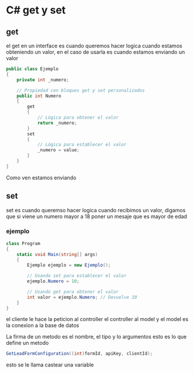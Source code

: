 # C# get y set

## get

el get en un interface es cuando queremos hacer logica cuando estamos obteniendo un valor, en el caso de usarla es cuando estamos enviando un valor

```c#
public class Ejemplo
{
    private int _numero;

    // Propiedad con bloques get y set personalizados
    public int Numero
    {
        get
        {
            // Lógica para obtener el valor
            return _numero;
        }
        set
        {
            // Lógica para establecer el valor
            _numero = value;
        }
    }
}
```

Como ven estamos enviando

## set

set es cuando queremso hacer logica cuando recibimos un valor, digamos que si viene un numero mayor a 18 poner un mesaje que es mayor de edad

### ejemplo

```c#
class Program
{
    static void Main(string[] args)
    {
        Ejemplo ejemplo = new Ejemplo();

        // Usando set para establecer el valor
        ejemplo.Numero = 10;

        // Usando get para obtener el valor
        int valor = ejemplo.Numero; // Devuelve 10
    }
}
```

el cliente le hace la peticion al controller
el controller al model
y el model es la conexion a la base de datos

La firma de un metodo es el nombre, el tipo y lo argumentos
esto es lo que define un metodo

```c#
GetLeadFormConfiguration((int)formId, apiKey, clientId);
```

esto se le llama castear una variable
